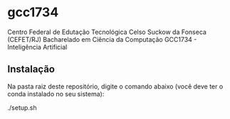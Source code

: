 # gcc1734
Centro Federal de Edutação Tecnológica Celso Suckow da Fonseca (CEFET/RJ)
Bacharelado em Ciência da Computação
GCC1734 - Inteligência Artificial


## Instalação

Na pasta raiz deste repositório, digite o comando abaixo (você deve ter o conda instalado no seu sistema):

./setup.sh
